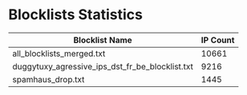 # Blocklists Statistics
| Blocklist Name | IP Count |
|----|----|
| all_blocklists_merged.txt | 10661 |
| duggytuxy_agressive_ips_dst_fr_be_blocklist.txt | 9216 |
| spamhaus_drop.txt | 1445 |
